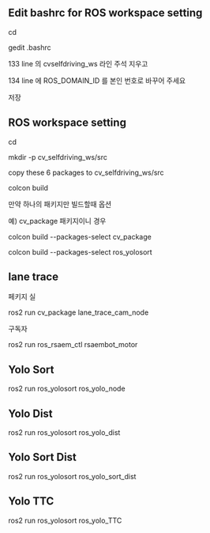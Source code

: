 ## Edit bashrc for ROS workspace setting 

cd

gedit .bashrc

133 line 의 cvselfdriving_ws 라인 주석 지우고

134 line 에 ROS_DOMAIN_ID 를 본인 번호로 바꾸어 주세요

저장

## ROS workspace setting 

cd

mkdir -p cv_selfdriving_ws/src

copy these 6 packages to cv_selfdriving_ws/src

colcon build

만약 하나의 패키지만 빌드할때 옵션

예) cv_package 패키지이니 경우

colcon build --packages-select cv_package

colcon build --packages-select ros_yolosort

## lane trace

페키지 실

ros2 run cv_package lane_trace_cam_node

구독자 

ros2 run ros_rsaem_ctl rsaembot_motor

## Yolo Sort

ros2 run ros_yolosort ros_yolo_node

## Yolo Dist

ros2 run ros_yolosort ros_yolo_dist

## Yolo Sort Dist

ros2 run ros_yolosort ros_yolo_sort_dist

## Yolo TTC

ros2 run ros_yolosort ros_yolo_TTC






